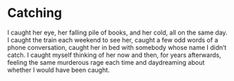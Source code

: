 Catching
========I caught her eye, her falling pile of books, and her cold, all on the same day. I caught the train each weekend to see her, caught a few odd words of a phone conversation, caught her in bed with somebody whose name I didn’t catch. I caught myself thinking of her now and then, for years afterwards, feeling the same murderous rage each time and daydreaming about whether I would have been caught.